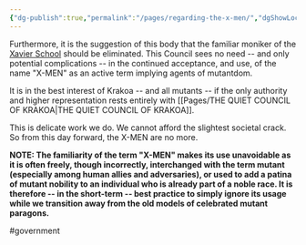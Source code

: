 ```yaml
---
{"dg-publish":true,"permalink":"/pages/regarding-the-x-men/","dgShowLocalGraph":true}
---
```



Furthermore, it is the suggestion of this body that the familiar moniker of the [Xavier School](https://marvel.fandom.com/wiki/Xavier%27s_School_for_Gifted_Youngsters) should be eliminated. This Council sees no need -- and only potential complications -- in the continued acceptance, and use, of the name "X-MEN" as an active term implying agents of mutantdom.

It is in the best interest of Krakoa -- and all mutants -- if the only authority and higher representation rests entirely with [[Pages/THE QUIET COUNCIL OF KRAKOA\|THE QUIET COUNCIL OF KRAKOA]].

This is delicate work we do. We cannot afford the slightest societal crack. So from this day forward, the X-MEN are no more. 

**NOTE: The familiarity of the term "X-MEN" makes its use unavoidable as it is often freely, though incorrectly, interchanged with the term mutant (especially among human allies and adversaries), or used to add a patina of mutant nobility to an individual who is already part of a noble race. It is therefore -- in the short-term -- best practice to simply ignore its usage while we transition away from the old models of celebrated mutant paragons.** 

#government 